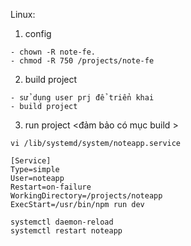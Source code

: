 Linux: 
1. config
```
- chown -R note-fe. 
- chmod -R 750 /projects/note-fe
```

2. build project
```
- sử dụng user prj để triển khai 
- build project
```
3. run project <đảm bảo có mục build >
```
vi /lib/systemd/system/noteapp.service
```

```
[Service]
Type=simple
User=noteapp
Restart=on-failure
WorkingDirectory=/projects/noteapp
ExecStart=/usr/bin/npm run dev 
```

```
systemctl daemon-reload
systemctl restart noteapp
```
